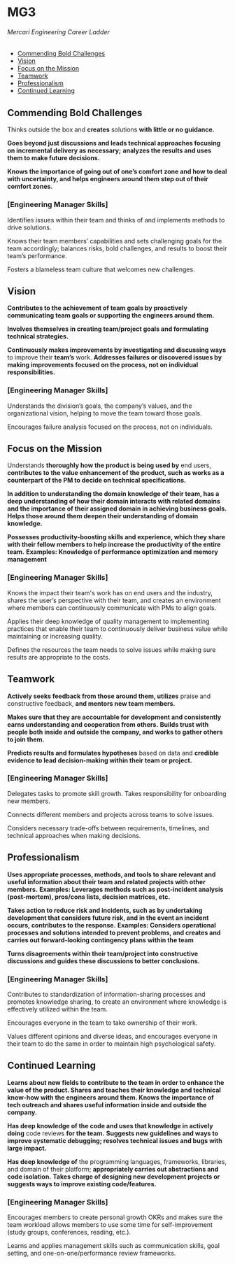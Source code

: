 # MG3
###### Mercari Engineering Career Ladder

 * [Commending Bold Challenges](#commending-bold-challenges)
 * [Vision](#vision)
 * [Focus on the Mission](#focus-on-the-mission)
 * [Teamwork](#teamwork)
 * [Professionalism](#professionalism)
 * [Continued Learning](#continued-learning)

## Commending Bold Challenges
Thinks outside the box and **creates** solutions **with little or no guidance.**

**Goes beyond just discussions and leads technical approaches focusing on incremental delivery as necessary;**
**analyzes the results and uses them to make future decisions.**

**Knows the importance of going out of one’s comfort zone and how to deal with uncertainty, and helps engineers around them step out of their comfort zones.**

### [Engineering Manager Skills]

Identifies issues within their team and thinks of and implements methods to drive solutions.

Knows their team members’ capabilities and sets challenging goals for the team accordingly; balances risks, bold challenges, and results to boost their team’s performance.

Fosters a blameless team culture that welcomes new challenges.


## Vision
**Contributes to the achievement of team goals by proactively communicating team goals or supporting the engineers around them.**

**Involves themselves in creating team/project goals and formulating technical strategies.**

**Continuously makes improvements by investigating and discussing ways** to improve their **team’s** work.
**Addresses failures or discovered issues by making improvements focused on the process, not on individual responsibilities.**

### [Engineering Manager Skills]

Understands the division’s goals, the company’s values, and the organizational vision, helping to move the team toward those goals.

Encourages failure analysis focused on the process, not on individuals.


## Focus on the Mission
Understands **thoroughly how the product is being used by** end users, **contributes to the value enhancement of the product, such as works as a counterpart of the PM to decide on technical specifications.**

**In addition to understanding the domain knowledge of their team, has a deep understanding of how their domain interacts with related domains and the importance of their assigned domain in achieving business goals. Helps those around them deepen their understanding of domain knowledge.**

**Possesses productivity-boosting skills and experience, which they share with their fellow members to help increase the productivity of the entire team.**
**Examples: Knowledge of performance optimization and memory management**

### [Engineering Manager Skills]

Knows the impact their team's work has on end users and the industry, shares the user’s perspective with their team, and creates an environment where members can continuously communicate with PMs to align goals.

Applies their deep knowledge of quality management to implementing practices that enable their team to continuously deliver business value while maintaining or increasing quality.

Defines the resources the team needs to solve issues while making sure results are appropriate to the costs.


## Teamwork
**Actively seeks feedback from those around them, utilizes** praise and constructive feedback, **and mentors new team members.**

**Makes sure that they are accountable for development and consistently earns understanding and cooperation from others.**
**Builds trust with people both inside and outside the company, and works to gather others to join them.**

**Predicts results and formulates hypotheses** based on data and **credible evidence to lead decision-making within their team or project.**

### [Engineering Manager Skills]

Delegates tasks to promote skill growth. Takes responsibility for onboarding new members.

Connects different members and projects across teams to solve issues.

Considers necessary trade-offs between requirements, timelines, and technical approaches when making decisions.


## Professionalism
**Uses appropriate processes, methods, and tools to share relevant and useful information about their team and related projects with other members.**
**Examples: Leverages methods such as post-incident analysis (post-mortem), pros/cons lists, decision matrices, etc.**

**Takes action to reduce risk and incidents, such as by undertaking development that considers future risk, and in the event an incident occurs, contributes to the response.**
**Examples: Considers operational processes and solutions intended to prevent problems, and creates and carries out forward-looking contingency plans within the team**

**Turns disagreements within their team/project into constructive discussions and guides these discussions to better conclusions.**


### [Engineering Manager Skills]

Contributes to standardization of information-sharing processes and promotes knowledge sharing, to create an environment where knowledge is effectively utilized within the team.

Encourages everyone in the team to take ownership of their work.

Values different opinions and diverse ideas, and encourages everyone in their team to do the same in order to maintain high psychological safety.


## Continued Learning
**Learns about new fields to contribute to the team in order to enhance the value of the product. Shares and teaches their knowledge and technical know-how with the engineers around them. Knows the importance of tech outreach and shares useful information inside and outside the company.**

**Has deep knowledge of the code and uses that knowledge in actively doing** code reviews **for the team.**
**Suggests new guidelines and ways to improve systematic debugging; resolves technical issues and bugs with large impact.**

**Has deep knowledge of** the programming languages, frameworks, libraries, and domain of their platform; **appropriately carries out abstractions and code isolation.**
**Takes charge of designing new development projects or suggests ways to improve existing code/features.**

### [Engineering Manager Skills]

Encourages members to create personal growth OKRs and makes sure the team workload allows members to use some time for self-improvement (study groups, conferences, reading, etc.).

Learns and applies management skills such as communication skills, goal setting, and one-on-one/performance review frameworks.

